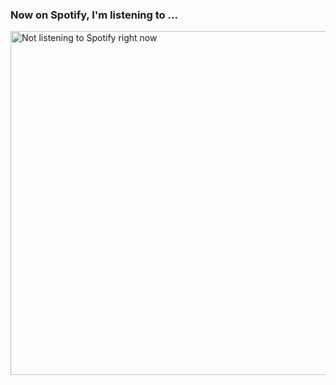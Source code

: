 ### Now on Spotify, I'm listening to ...
<p><img src="https://novatorem-sigma-gold.vercel.app/api/spotify" alt=" Not listening to Spotify right now" width="550"/></p>
